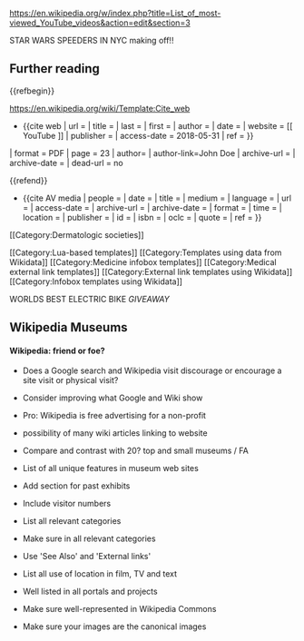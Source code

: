 
https://en.wikipedia.org/w/index.php?title=List_of_most-viewed_YouTube_videos&action=edit&section=3


STAR WARS SPEEDERS IN NYC making off!!

## Further reading

{{refbegin}}

https://en.wikipedia.org/wiki/Template:Cite_web

* {{cite web
 | url =
 | title =
 | last =
 | first =
 | author =
 | date =
 | website = [[ YouTube ]]
 | publisher =
 | access-date = 2018-05-31
 | ref =
}}

 | format = PDF
 | page = 23
 | author=<!--Not stated-->
 | author-link=John Doe
 | archive-url =
 | archive-date =
 | dead-url = no

{{refend}}


* {{cite AV media
 | people =
 | date =
 | title =
 | medium =
 | language =
 | url =
 | access-date =
 | archive-url =
 | archive-date =
 | format =
 | time =
 | location =
 | publisher =
 | id =
 | isbn =
 | oclc =
 | quote =
 | ref =
}}


[[Category:Dermatologic societies]]

[[Category:Lua-based templates]]
[[Category:Templates using data from Wikidata]]
[[Category:Medicine infobox templates]]
[[Category:Medical external link templates]]
[[Category:External link templates using Wikidata]]
[[Category:Infobox templates using Wikidata]]

WORLDS BEST ELECTRIC BIKE *GIVEAWAY*

## Wikipedia Museums

#### Wikipedia: friend or foe?

* Does a Google search and Wikipedia visit discourage or encourage a site visit or physical visit?
* Consider improving what Google and Wiki show
* Pro: Wikipedia is free advertising for a non-profit
* possibility of many wiki articles linking to website

* Compare and contrast with 20? top and small museums / FA
* List of all unique features in museum web sites
* Add section for past exhibits
* Include visitor numbers
* List all relevant categories
* Make sure in all relevant categories
* Use 'See Also' and 'External links'
* List all use of location in film, TV and text
* Well listed in all portals and projects
* Make sure well-represented in Wikipedia Commons
* Make sure your images are the canonical images

